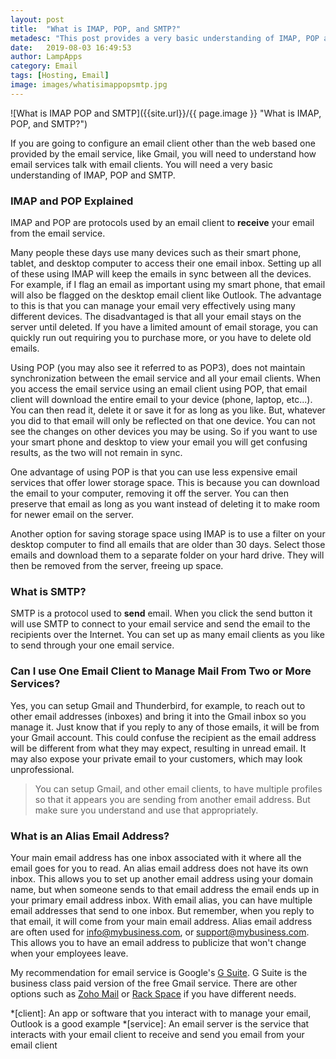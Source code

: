 ```yaml
---
layout: post
title:  "What is IMAP, POP, and SMTP?"
metadesc: "This post provides a very basic understanding of IMAP, POP and SMTP as they relate to email."
date:   2019-08-03 16:49:53
author: LampApps
category: Email
tags: [Hosting, Email]
image: images/whatisimappopsmtp.jpg
---
```

![What is IMAP POP and SMTP]({{site.url}}/{{ page.image }} "What is IMAP, POP, and SMTP?")

If you are going to configure an email client other than the web based one provided by the email service, like Gmail, you will need to understand how email services talk with email clients. You will need a very basic understanding of IMAP, POP and SMTP.

<!--more-->

### IMAP and POP Explained

IMAP and POP are protocols used by an email client to **receive** your email from the email service.

Many people these days use many devices such as their smart phone, tablet, and desktop computer to access their one email inbox. Setting up all of these using IMAP will keep the emails in sync between all the devices. For example, if I flag an email as important using my smart phone, that email will also be flagged on the desktop email client like Outlook. The advantage to this is that you can manage your email very effectively using many different devices. The disadvantaged is that all your email stays on the server until deleted. If you have a limited amount of email storage, you can quickly run out requiring you to purchase more, or you have to delete old emails.

Using POP (you may also see it referred to as POP3), does not maintain synchronization between the email service and all your email clients. When you access the email service using an email client using POP, that email client will download the entire email to your device (phone, laptop, etc...). You can then read it, delete it or save it for as long as you like. But, whatever you did to that email will only be reflected on that one device. You can not see the changes on other devices you may be using. So if you want to use your smart phone and desktop to view your email you will get confusing results, as the two will not remain in sync.

One advantage of using POP is that you can use less expensive email services that offer lower storage space. This is because you can download the email to your computer, removing it off the server. You can then preserve that email as long as you want instead of deleting it to make room for newer email on the server. 

Another option for saving storage space using IMAP is to use a filter on your desktop computer to find all emails that are older than 30 days. Select those emails and download them to a separate folder on your hard drive. They will then be removed from the server, freeing up space.

### What is SMTP?

SMTP is a protocol used to **send** email. When you click the send button it will use SMTP to connect to your email service and send the email to the recipients over the Internet. You can set up as many email clients as you like to send through your one email service.

### Can I use One Email Client to Manage Mail From Two or More Services?

Yes, you can setup Gmail and Thunderbird, for example, to reach out to other email addresses (inboxes) and bring it into the Gmail inbox so you manage it. Just know that if you reply to any of those emails, it will be from your Gmail account. This could confuse the recipient as the email address will be different from what they may expect, resulting in unread email. It may also expose your private email to your customers, which may look unprofessional. 

> You can setup Gmail, and other email clients, to have multiple profiles so that it appears you are sending from another email address. But make sure you understand and use that appropriately.

### What is an Alias Email Address?

Your main email address has one inbox associated with it where all the email goes for you to read. An alias email address does not have its own inbox. This allows you to set up another email address using your domain name, but when someone sends to that email address the email ends up in your primary email address inbox. With email alias, you can have multiple email addresses that send to one inbox. But remember, when you reply to that email, it will come from your main email address. Alias email address are often used for info@mybusiness.com, or support@mybusiness.com. This allows you to have an email address to publicize that won't change when your employees leave.

My recommendation for email service is Google's [G Suite][gsuite]. G Suite is the business class paid version of the free Gmail service. There are other options such as [Zoho Mail][zoho] or [Rack Space][rackspace] if you have different needs.


[gsuite]: https://goo.gl/nCwWpT "Google's GSuite"
[rackspace]: https://www.rackspace.com/en-us/email-hosting "Rack Space EMail Service"
[zoho]: https://www.zoho.com/mail/zohomail-pricing2.html "Zoho Mail Free Email"
[tbird]: https://www.mozilla.org/en-US/thunderbird/ "Thunderbird Email Client"

*[client]: An app or software that you interact with to manage your email, Outlook is a good example
*[service]: An email server is the service that interacts with your email client to receive and send you email from your email client